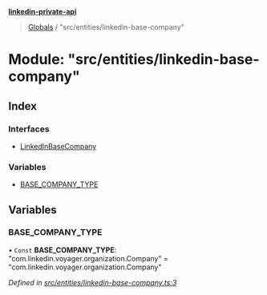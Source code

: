 **[linkedin-private-api](../README.md)**

> [Globals](../globals.md) / "src/entities/linkedin-base-company"

# Module: "src/entities/linkedin-base-company"

## Index

### Interfaces

- [LinkedInBaseCompany](../interfaces/_src_entities_linkedin_base_company_.linkedinbasecompany.md)

### Variables

- [BASE_COMPANY_TYPE](_src_entities_linkedin_base_company_.md#base_company_type)

## Variables

### BASE_COMPANY_TYPE

• `Const` **BASE_COMPANY_TYPE**: \"com.linkedin.voyager.organization.Company\" = "com.linkedin.voyager.organization.Company"

_Defined in [src/entities/linkedin-base-company.ts:3](https://github.com/eilonmore/linkedin-private-api/blob/84c9c15/src/entities/linkedin-base-company.ts#L3)_
